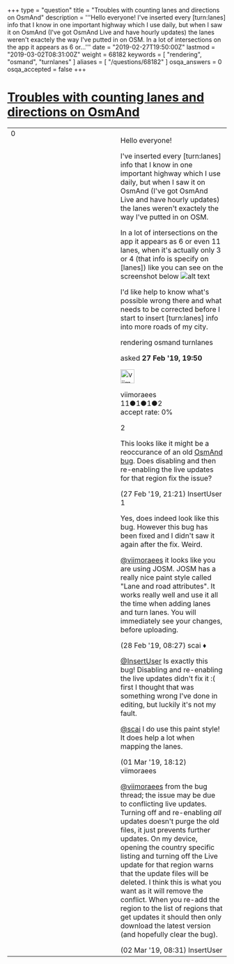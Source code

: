 +++
type = "question"
title = "Troubles with counting lanes and directions on OsmAnd"
description = '''Hello everyone!  I&#x27;ve inserted every [turn:lanes] info that I know in one important highway which I use daily, but when I saw it on OsmAnd (I&#x27;ve got OsmAnd Live and have hourly updates) the lanes weren&#x27;t exactely the way I&#x27;ve putted in on OSM.  In a lot of intersections on the app it appears as 6 or...'''
date = "2019-02-27T19:50:00Z"
lastmod = "2019-03-02T08:31:00Z"
weight = 68182
keywords = [ "rendering", "osmand", "turnlanes" ]
aliases = [ "/questions/68182" ]
osqa_answers = 0
osqa_accepted = false
+++

<div class="headNormal">

# [Troubles with counting lanes and directions on OsmAnd](/questions/68182/troubles-with-counting-lanes-and-directions-on-osmand)

</div>

<div id="main-body">

<div id="askform">

<table id="question-table" style="width:100%;">
<colgroup>
<col style="width: 50%" />
<col style="width: 50%" />
</colgroup>
<tbody>
<tr>
<td style="width: 30px; vertical-align: top"><div class="vote-buttons">
<span id="post-68182-upvote" class="ajax-command post-vote up" rel="nofollow" title="I like this post (click again to cancel)"> </span>
<div id="post-68182-score" class="post-score" title="current number of votes">
0
</div>
<span id="post-68182-downvote" class="ajax-command post-vote down" rel="nofollow" title="I dont like this post (click again to cancel)"> </span> <span id="favorite-mark" class="ajax-command favorite-mark" rel="nofollow" title="mark/unmark this question as favorite (click again to cancel)"> </span>
<div id="favorite-count" class="favorite-count">
&#10;</div>
</div></td>
<td><div id="item-right">
<div class="question-body">
<p>Hello everyone!</p>
<p>I've inserted every [turn:lanes] info that I know in one important highway which I use daily, but when I saw it on OsmAnd (I've got OsmAnd Live and have hourly updates) the lanes weren't exactely the way I've putted in on OSM.</p>
<p>In a lot of intersections on the app it appears as 6 or even 11 lanes, when it's actually only 3 or 4 (that info is specify on [lanes]) like you can see on the screenshot below <img src="https://help.openstreetmap.org/upfiles/Screenshot_20190223-160359.png" alt="alt text" /></p>
<p>I'd like help to know what's possible wrong there and what needs to be corrected before I start to insert [turn:lanes] info into more roads of my city.</p>
</div>
<div id="question-tags" class="tags-container tags">
<span class="post-tag tag-link-rendering" rel="tag" title="see questions tagged &#39;rendering&#39;">rendering</span> <span class="post-tag tag-link-osmand" rel="tag" title="see questions tagged &#39;osmand&#39;">osmand</span> <span class="post-tag tag-link-turnlanes" rel="tag" title="see questions tagged &#39;turnlanes&#39;">turnlanes</span>
</div>
<div id="question-controls" class="post-controls">
&#10;</div>
<div class="post-update-info-container">
<div class="post-update-info post-update-info-user">
<p>asked <strong>27 Feb '19, 19:50</strong></p>
<img src="https://secure.gravatar.com/avatar/a9af180a5adf954b2d7095c7e3e81e94?s=32&amp;d=identicon&amp;r=g" class="gravatar" width="32" height="32" alt="viimoraees&#39;s gravatar image" />
<p><span>viimoraees</span><br />
<span class="score" title="11 reputation points">11</span><span title="1 badges"><span class="badge1">●</span><span class="badgecount">1</span></span><span title="1 badges"><span class="silver">●</span><span class="badgecount">1</span></span><span title="2 badges"><span class="bronze">●</span><span class="badgecount">2</span></span><br />
<span class="accept_rate" title="Rate of the user&#39;s accepted answers">accept rate:</span> <span title="viimoraees has no accepted answers">0%</span></p>
</img>
</div>
</div>
<div id="comments-container-68182" class="comments-container">
<span id="68185"></span>
<div id="comment-68185" class="comment">
<div id="post-68185-score" class="comment-score">
2
</div>
<div class="comment-text">
<p>This looks like it might be a reoccurance of an old <a href="https://github.com/osmandapp/Osmand/issues/5003">OsmAnd bug</a>. Does disabling and then re-enabling the live updates for that region fix the issue?</p>
</div>
<div id="comment-68185-info" class="comment-info">
<span class="comment-age">(27 Feb '19, 21:21)</span> <span class="comment-user userinfo">InsertUser</span>
</div>
</div>
<span id="68190"></span>
<div id="comment-68190" class="comment">
<div id="post-68190-score" class="comment-score">
1
</div>
<div class="comment-text">
<p>Yes, does indeed look like this bug. However this bug has been fixed and I didn't saw it again after the fix. Weird.</p>
<p><a href="https://help.openstreetmap.org/users/16336/viimoraees">@viimoraees</a> it looks like you are using JOSM. JOSM has a really nice paint style called "Lane and road attributes". It works really well and use it all the time when adding lanes and turn lanes. You will immediately see your changes, before uploading.</p>
</div>
<div id="comment-68190-info" class="comment-info">
<span class="comment-age">(28 Feb '19, 08:27)</span> <span class="comment-user userinfo">scai ♦</span>
</div>
</div>
<span id="68208"></span>
<div id="comment-68208" class="comment">
<div id="post-68208-score" class="comment-score">
&#10;</div>
<div class="comment-text">
<p><a href="https://help.openstreetmap.org/users/4426/insertuser">@InsertUser</a> Is exactly this bug! Disabling and re-enabling the live updates didn't fix it :( first I thought that was something wrong I've done in editing, but luckily it's not my fault.</p>
<p><a href="https://help.openstreetmap.org/users/158/scai">@scai</a> I do use this paint style! It does help a lot when mapping the lanes.</p>
</div>
<div id="comment-68208-info" class="comment-info">
<span class="comment-age">(01 Mar '19, 18:12)</span> <span class="comment-user userinfo">viimoraees</span>
</div>
</div>
<span id="68215"></span>
<div id="comment-68215" class="comment">
<div id="post-68215-score" class="comment-score">
&#10;</div>
<div class="comment-text">
<p><a href="https://help.openstreetmap.org/users/16336/viimoraees">@viimoraees</a> from the bug thread; the issue may be due to conflicting live updates. Turning off and re-enabling <em>all</em> updates doesn't purge the old files, it just prevents further updates. On my device, opening the country specific listing and turning off the Live update for that region warns that the update files will be deleted. I think this is what you want as it will remove the conflict. When you re-add the region to the list of regions that get updates it should then only download the latest version (and hopefully clear the bug).</p>
</div>
<div id="comment-68215-info" class="comment-info">
<span class="comment-age">(02 Mar '19, 08:31)</span> <span class="comment-user userinfo">InsertUser</span>
</div>
</div>
</div>
<div id="comment-tools-68182" class="comment-tools">
&#10;</div>
<div class="clear">
&#10;</div>
<div id="comment-68182-form-container" class="comment-form-container">
&#10;</div>
<div class="clear">
&#10;</div>
</div></td>
</tr>
</tbody>
</table>

</div>

</div>

